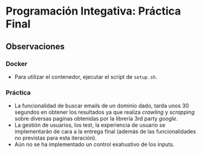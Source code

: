 # Programación Integativa: Práctica Final

## Observaciones
### Docker
* Para utilizar el contenedor, ejecutar el script de `setup.sh`.

### Práctica
* La funcionalidad de buscar emails de un dominio dado, tarda unos 30 segundos en obtener los resultados ya que realiza *crawling* y *scrapping* sobre diversas paginas obtenidas por la librería 3rd party *google*.
* La gestión de usuarios, los test, la experiencia de usuario se implementarán de cara a la entrega final (además de las funcionalidades no previstas para esta iteración).
* Aún no se ha implementado un control exahustivo de los inputs.